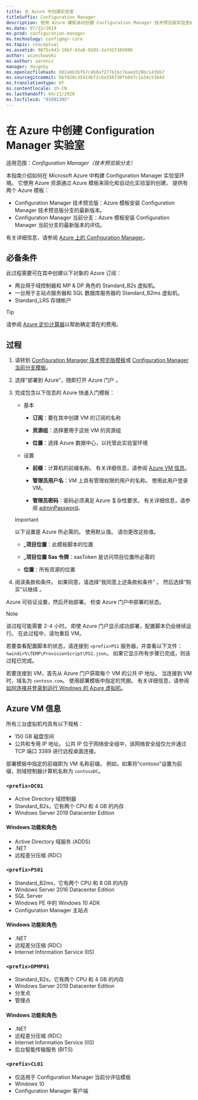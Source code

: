 ```yaml
---
title: 在 Azure 中创建实验室
titleSuffix: Configuration Manager
description: 使用 Azure 模板自动创建 Configuration Manager 技术预览版实验室或当前分支评估实验室
ms.date: 07/22/2019
ms.prod: configuration-manager
ms.technology: configmgr-core
ms.topic: conceptual
ms.assetid: 9875c443-19bf-43a0-9203-3a741f305096
author: aczechowski
ms.author: aaroncz
manager: dougeby
ms.openlocfilehash: dd2a8b3bfb7c4b8af277616c7eaed329bc143bb7
ms.sourcegitcommit: bbf820c35414bf2cba356f30fe047c1a34c5384d
ms.translationtype: HT
ms.contentlocale: zh-CN
ms.lasthandoff: 04/21/2020
ms.locfileid: "81691395"
---
```

# <a name="create-a-configuration-manager-lab-in-azure"></a>在 Azure 中创建 Configuration Manager 实验室

适用范围：*Configuration Manager（技术预览版分支）*

<!--3556017-->

本指南介绍如何在 Microsoft Azure 中构建 Configuration Manager 实验室环境。 它使用 Azure 资源通过 Azure 模板来简化和自动化实验室的创建。 提供有两个 Azure 模板： 

- Configuration Manager 技术预览版：Azure 模板安装 Configuration Manager 技术预览版分支的最新版本。
- Configuration Manager 当前分支：Azure 模板安装 Configuration Manager 当前分支的最新版本的评估。 

有关详细信息，请参阅 [Azure 上的 Configuration Manager](../understand/configuration-manager-on-azure.md)。



## <a name="prerequisites"></a>必备条件

此过程需要可在其中创建以下对象的 Azure 订阅： 
- 两台用于域控制器和 MP & DP 角色的 Standard_B2s 虚拟机。
- 一台用于主站点服务器和 SQL 数据库服务器的 Standard_B2ms 虚拟机。
- Standard_LRS 存储帐户

> [!Tip]  
> 请参阅 [Azure 定价计算器](https://azure.microsoft.com/pricing/calculator/)以帮助确定潜在的费用。  



## <a name="process"></a>过程

1. 请转到 [Configuration Manager 技术预览版模板](https://azure.microsoft.com/resources/templates/sccm-technicalpreview/)或 [Configuration Manager 当前分支模板](https://azure.microsoft.com/resources/templates/sccm-currentbranch/)。  

2. 选择“部署到 Azure”，随即打开 Azure 门户  。  

3. 完成包含以下信息的 Azure 快速入门模板：

    - 基本  

        - **订阅**：要在其中创建 VM 的订阅的名称  

        - **资源组**：选择要用于这些 VM 的资源组  

        - **位置**：选择 Azure 数据中心，以托管此实验室环境  

    - 设置  

        - **前缀**：计算机的前缀名称。 有关详细信息，请参阅 [Azure VM 信息](#azure-vm-info)。  

        - **管理员用户名**：VM 上具有管理权限的用户的名称。 使用此用户登录 VM。  

        - **管理员密码**：密码必须满足 Azure 复杂性要求。 有关详细信息，请参阅 [adminPassword](https://docs.microsoft.com/rest/api/compute/virtualmachines/createorupdate#osprofile)。  

    > [!Important]  
    > 以下设置是 Azure 所必需的。 使用默认值。 请勿更改这些值。  
    > 
    > - **\_项目位置**：此模板脚本的位置 <!-- https://raw.githubusercontent.com/Azure/azure-quickstart-templates/master/sccm-technicalpreview/ -->  
    >
    > - **\_项目位置 Sas 令牌**：sasToken 是访问项目位置所必需的  
    > 
    > - **位置**：所有资源的位置

4. 阅读条款和条件。 如果同意，请选择“我同意上述条款和条件”  。 然后选择“购买”以继续  。 

Azure 可验证设置，然后开始部署。 检查 Azure 门户中部署的状态。 

> [!NOTE]
> 该过程可能需要 2-4 小时。 即使 Azure 门户显示成功部署，配置脚本仍会继续运行。 在此过程中，请勿重启 VM。

若要查看配置脚本的状态，请连接到 `<prefix>PS1` 服务器，并查看以下文件：`%windir%\TEMP\ProvisionScript\PS1.json`。 如果它显示所有步骤已完成，则该过程已完成。

若要连接到 VM，首先从 Azure 门户获取每个 VM 的公共 IP 地址。 当连接到 VM 时，域名为 `contoso.com`。 使用部署模板中指定的凭据。 有关详细信息，请参阅[如何连接并登录到运行 Windows 的 Azure 虚拟机](https://docs.microsoft.com/azure/virtual-machines/windows/connect-logon)。



## <a name="azure-vm-info"></a>Azure VM 信息

所有三台虚拟机均具有以下规格：
- 150 GB 磁盘空间
- 公共和专用 IP 地址。 公共 IP 位于网络安全组中，该网络安全组仅允许通过 TCP 端口 3389 进行远程桌面连接。 

部署模板中指定的前缀即为 VM 名称前缀。 例如，如果将“contoso”设置为前缀，则域控制器计算机名称为 `contosoDC`。


### `<prefix>DC01`

- Active Directory 域控制器
- Standard_B2s，它有两个 CPU 和 4 GB 的内存
- Windows Server 2019 Datacenter Edition

#### <a name="windows-features-and-roles"></a>Windows 功能和角色
- Active Directory 域服务 (ADDS)
- .NET
- 远程差分压缩 (RDC)


### `<prefix>PS01`

- Standard_B2ms，它有两个 CPU 和 8 GB 的内存
- Windows Server 2016 Datacenter Edition
- SQL Server
- Windows PE 中的 Windows 10 ADK 
- Configuration Manager 主站点

#### <a name="windows-features-and-roles"></a>Windows 功能和角色
- .NET
- 远程差分压缩 (RDC) 
- Internet Information Service (IIS)


### `<prefix>DPMP01`

- Standard_B2s，它有两个 CPU 和 4 GB 的内存
- Windows Server 2019 Datacenter Edition
- 分发点
- 管理点

#### <a name="windows-features-and-roles"></a>Windows 功能和角色
- .NET
- 远程差分压缩 (RDC) 
- Internet Information Service (IIS)
- 后台智能传输服务 (BITS)

### `<prefix>CL01`

- 仅适用于 Configuration Manager 当前分评估模板
- Windows 10
- Configuration Manager 客户端
